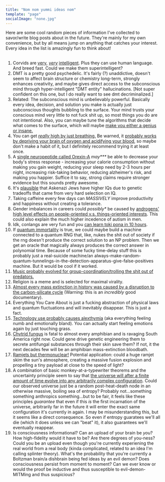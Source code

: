 ```yaml
---
title: "Nom nom yummi ideas nom"
template: "page"
socialImage: "none.jpg"
---
```

Here are some cool random pieces of information I've collected to savor/write blog posts about in the future. They're mainly for my own convenience, but by all means jump on anything that catches your interest. Every idea in the list is amazingly fun to think about!  
<br>
1. Corvids are [very](https://www.youtube.com/watch?v=QmJ3xuJrUcM), [*very*](https://www.youtube.com/watch?v=ZerUbHmuY04) [intelligent](https://whyevolutionistrue.com/2011/02/02/corvid-savants/). Plus they can use human language. And breed fast. Could we make them superintelligent?  
2. DMT is a pretty good psychedelic. It's fairly (?) unaddictive, doesn't seem to affect brain structure or chemistry long-term, strongly enhances creativity, and maybe gives direct access to the subconscious mind through hyper-intelligent "DMT entity" hallucinations. \[Not super confident on this one, but I do really want to see dmt decriminalized.\]  
3. Related: The subconscious mind is unbelievably powerful. Basically every idea, decision, and solution you make is actually just subconscious thoughts bubbling to the surface. Your mind trusts your conscious mind very little to not fuck shit up, so most things you do are not intentional. Also, you can maybe tune the algorithms that decide what comes to the surface, which will maybe [make you either a genius or insane.](https://www.lesswrong.com/posts/bbB4pvAQdpGrgGvXH/tuning-your-cognitive-strategies)  
4. You can get [*really* high by just breathing.](https://www.youtube.com/watch?v=0BNejY1e9ik) Be warned, it [probably works by depriving your brain of oxygen and acidifying your blood](https://www.reddit.com/r/breathwork/comments/zskjfe/dangers_of_starving_brain_of_oxygen_during/), so maybe don't make a habit of it, but I definitely recommend trying it at least once.  
5. A [single neuropeptide called Orexin-A](https://www.lesswrong.com/posts/sksP9Lkv9wqaAhXsA/orexin-and-the-quest-for-more-waking-hours) *may\*\*\** be able to decrease your body's stress response - increasing your calorie consumption without making you gain weight, reducing your sleep need by 2-3 hours per night, increasing risk-taking behavior, reducing alzheimer's risk, and making you happier. Suffice it to say, strong claims require stronger evidence but this sounds pretty awesome.
6. It's [plausible](https://slatestarcodex.com/2017/05/26/the-atomic-bomb-considered-as-hungarian-high-school-science-fair-project/) that Askenazi Jews have higher IQs due to genetic tradeoffs that came from very hard selection on IQ.  
7. Taking caffeine every few days can *MASSIVELY* improve productivity and happiness without creating a tolerance.  
8. Gender imbalances in careers could *possibly\** be caused by [androgens' high level effects on people-oriented v.s. things-oriented interests](https://slatestarcodex.com/2017/08/07/contra-grant-on-exaggerated-differences/). This could also explain the much higher incedence of autism in men.  
9. Idk, conlangs are very fun and you [can learn toki pona in 10 hours](https://www.youtube.com/playlist?list=PLwYL9_SRAk8EXSZPSTm9lm2kD_Z1RzUgm).  
10. If [quantum immortality](https://www.youtube.com/watch?v=n7RHv_MIIT0) is true, we could maybe build a machine connected to a quantum RNG that, like, nukes the shit out of society if the rng doesn't produce the correct solution to an NP problem. Then we get an oracle that magically always produces the correct answer in polynomial time. Because of some fucky time-delay stuff this is probably just a real-suicide machine/an always-make-random-quantum-tunnelings-in-the-detection-apparatus-give-false-positives machine. But it would be cool if it worked.  
11. [Music probably evolved for group-coordination/trolling the shit out of predators.](https://meltingasphalt.com/music-in-human-evolution/)  
12. Religion is a meme and is selected for maximal virality.  
13. [Almost every mass extinction in history was caused by a disruption to the carbon-silicate cycle](https://www.youtube.com/watch?v=uxTO2w0fbB4) (Warning: this is an *incredibly* good documentary).  
14. Everything You Care About is just a fucking abstraction of physical laws and quantum fluctuations and will inevitably disappear. This is just a fact.  
15. [Technology use probably causes alexthymia](https://www.reddit.com/r/MensLib/comments/yrewr9/therapist_explains_why_you_dont_feel_anything/) (aka everything feeling numb and emotionally bland). You can actually start feeling emotions again by just touching grass.  
16. [Chytrid fungus](https://www.amphibianark.org/the-crisis/chytrid-fungus/) is fatal to almost every amphibian and is ravaging South America right now. Could gene drive genetic engineering them to secrete antifungal substances through their skin save them? If not, it the next decades few will be an amphibian mass-extinction bloodbath.  
17. [Ramjets but thermonuclear!](https://en.wikipedia.org/wiki/Bussard_ramjet) Potential application: could a huge ramjet skim the sun's atmosphere, creating a massive fusion explosion and propelling a tiny payload at close to the speed of light?  
18. A combination of basic monkey-at-a-typewriter theorems and the uncertainty principle seem to say that [the universe will after a finite amount of time evolve into any arbitrarily complex configuration](https://www.youtube.com/watch?v=4Stzj2_Rlo4). Could our observed universe just be a random post-heat-death node in an otherwise massive, boiling sea of entropy? Probably not...something something anthropics something...but to be fair, it feels like these principles *guarantee* that even if this *is* the first incarnation of the universe, arbitrarily far in the future it will enter the exact same configuration it's currently in again. I may be misunderstanding this, but it seems like a direct consequence. So even if entropy guaratees we'll all die (which it does unless we can "beat" it), it also guarantees we'll eventually reappear.  
19. Is consciousness informational? Can an upload of your brain be *you*? How high-fidelity would it have to be? Are there degrees of you-ness? Could you be an upload even though you're currently experiening the real world from a real body (kinda complicated, related to an idea I'm calling splinter theory). What's the probability that you're currently a Boltzman brain/a dishbrain being fed ideas by an evil demon? Does consciousness persist from moment to moment? Can we ever know or would the proof be inductive and thus susceptible to evil-demon-MITMing and thus suspicious?
